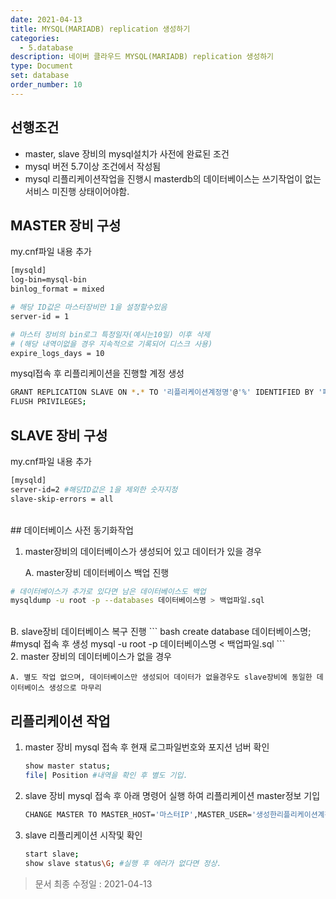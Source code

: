 ```yaml
---
date: 2021-04-13
title: MYSQL(MARIADB) replication 생성하기
categories:
  - 5.database
description: 네이버 클라우드 MYSQL(MARIADB) replication 생성하기
type: Document
set: database
order_number: 10
---
```


## 선행조건

- master, slave 장비의 mysql설치가 사전에 완료된 조건
- mysql 버전 5.7이상 조건에서 작성됨
- mysql 리플리케이션작업을 진행시 masterdb의 데이터베이스는 쓰기작업이 없는 서비스 미진행 상태이어야함.

## MASTER 장비 구성

my.cnf파일 내용 추가

``` bash
[mysqld]
log-bin=mysql-bin
binlog_format = mixed

# 해당 ID값은 마스터장비만 1을 설정할수있음
server-id = 1 

# 마스터 장비의 bin로그 특정일자(예시는10일) 이후 삭제
# (해당 내역이없을 경우 지속적으로 기록되어 디스크 사용)
expire_logs_days = 10 
```

 mysql접속 후 리플리케이션을 진행할 계정 생성

``` bash
GRANT REPLICATION SLAVE ON *.* TO '리플리케이션계정명'@'%' IDENTIFIED BY '패스워드';
FLUSH PRIVILEGES;
```

## SLAVE 장비 구성

my.cnf파일 내용 추가

``` bash
[mysqld]
server-id=2 #해당ID값은 1을 제외한 숫자지정
slave-skip-errors = all  
```
<br />
## 데이터베이스 사전 동기화작업

1. master장비의 데이터베이스가 생성되어 있고 데이터가 있을 경우

	A. master장비 데이터베이스 백업 진행
``` bash
# 데이터베이스가 추가로 있다면 남은 데이터베이스도 백업
mysqldump -u root -p --databases 데이터베이스명 > 백업파일.sql 
```
<br />
	B. slave장비 데이터베이스 복구 진행
``` bash
create database 데이터베이스명; #mysql 접속 후 생성
mysql -u root -p 데이터베이스명 < 백업파일.sql  
```
<br />
2. master 장비의 데이터베이스가 없을 경우

	A. 별도 작업 없으며, 데이터베이스만 생성되어 데이터가 없을경우도 slave장비에 동일한 데이터베이스 생성으로 마무리 

## 리플리케이션 작업

1. master 장비 mysql 접속 후 현재 로그파일번호와 포지션 넘버 확인

   ``` bash
   show master status;
   file| Position #내역을 확인 후 별도 기입.
   ```

2. slave 장비 mysql 접속 후 아래 명령어 실행 하여 리플리케이션 master정보 기입

   ``` bash
   CHANGE MASTER TO MASTER_HOST='마스터IP',MASTER_USER='생성한리플리케이션계정명',MASTER_PASSWORD='패스워드',MASTER_LOG_FILE='위에서확인된 file이름',MASTER_LOG_POS=위에서 확인된 포지션번호;
   ``` 

3. slave 리플리케이션 시작및 확인

   ``` bash
   start slave;
   show slave status\G; #실행 후 에러가 없다면 정상.
   ```

> 문서 최종 수정일 : 2021-04-13  
